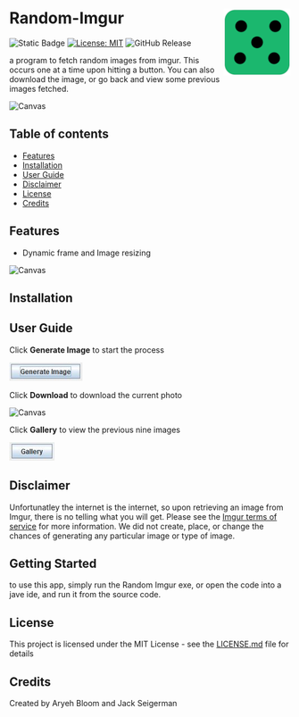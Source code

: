 # Random-Imgur <img src="assets/RandomImgurLogo.png" width="120px" alt="Nodify" align="right">

![Static Badge](https://img.shields.io/badge/Java-f89820)
[![License: MIT](https://img.shields.io/badge/License-MIT-yellow.svg)](https://opensource.org/licenses/MIT)
![GitHub Release](https://img.shields.io/github/v/release/jackSeigerman/Random-Imgur)


a program to fetch random images from imgur. This occurs one at a time upon hitting a button. You can also download the image, or go back and view some previous images fetched.

![Canvas](assets/RandomImgur.gif)

## Table of contents
- [Features](#features)
- [Installation](#installation)
- [User Guide](#user-guide)
- [Disclaimer](#disclaimer)
- [License](#license)
- [Credits](#credits)

## Features

- Dynamic frame and Image resizing

![Canvas](assets/Resize.gif)

## Installation

## User Guide

Click **Generate Image** to start the process

![Canvas](assets/GenerateImage.JPG)

Click **Download** to download the current photo

![Canvas](assets/Dowmload.JPG)

Click **Gallery** to view the previous nine images

![Canvas](assets/Gallery.JPG)

## Disclaimer
Unfortunatley the internet is the internet, so upon retrieving an image from Imgur, there is no telling what you will get. Please see the [Imgur terms of service](https://imgur.com/tos) for more information. We did not create, place, or change the chances of generating any particular image or type of image.
## Getting Started
to use this app, simply run the Random Imgur exe, or open the code into a jave ide, and run it from the source code. 
## License
This project is licensed under the MIT License - see the [LICENSE.md](LICENSE) file for details
## Credits
Created by Aryeh Bloom and Jack Seigerman
